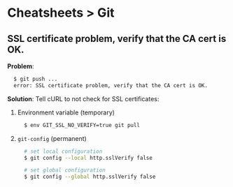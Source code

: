 Cheatsheets > Git
=================

## SSL certificate problem, verify that the CA cert is OK.

**Problem**:

  ```bash
    $ git push ...
    error: SSL certificate problem, verify that the CA cert is OK.
  ```

**Solution**: Tell cURL to not check for SSL certificates:

1. Environment variable (temporary)

    ```bash
      $ env GIT_SSL_NO_VERIFY=true git pull
    ```

2. `git-config` (permanent)

    ```bash
      # set local configuration
      $ git config --local http.sslVerify false

      # set global configuration
      $ git config --global http.sslVerify false
    ```